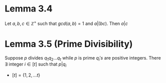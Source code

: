 # Lemma 3.4
Let $a,b,c\in\mathbb{Z}^{+}$ such that $gcd(a,b)=1$ and $a|(bc)$. Then $a|c$

# Lemma 3.5 (Prime Divisibility)
Suppose $p$ divides $q_{1}q_{2}\dots q_{t}$ while $p$ is prime $q_{i}'s$ are positive integers. There $\exists \text{ }$ integer $i\in [t]$ such that $p|q_{i}$
- $[t] = \{1,2,\dots t\}$ 

